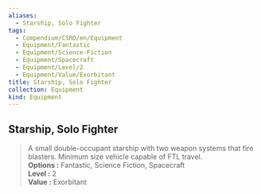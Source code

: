 ```yaml
---
aliases:
  - Starship, Solo Fighter
tags:
  - Compendium/CSRD/en/Equipment
  - Equipment/Fantastic
  - Equipment/Science-Fiction
  - Equipment/Spacecraft
  - Equipment/Level/2
  - Equipment/Value/Exorbitant
title: Starship, Solo Fighter
collection: Equipment
kind: Equipment
---
```

## Starship, Solo Fighter  
  
>A small double-occupant starship with two weapon systems that fire blasters. Minimum size vehicle capable of FTL travel.  
> **Options :** Fantastic, Science Fiction, Spacecraft  
> **Level :** 2  
> **Value :** Exorbitant